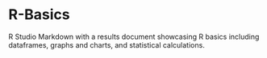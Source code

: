 # R-Basics

R Studio Markdown with a results document showcasing R basics including dataframes, graphs and charts, and statistical calculations.
